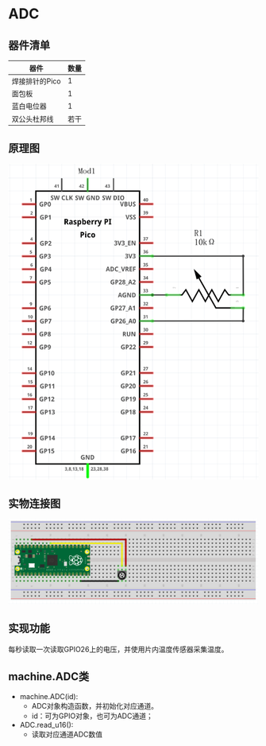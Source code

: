 # ADC
## 器件清单
器件 | 数量
---|---
焊接排针的Pico | 1
面包板  | 1
蓝白电位器 | 1
双公头杜邦线 | 若干
## 原理图
![原理图](./image/Schematic.png)
## 实物连接图
![实物连接图](./image/physical.png)
## 实现功能
每秒读取一次读取GPIO26上的电压，并使用片内温度传感器采集温度。
## machine.ADC类
* machine.ADC(id):
    * ADC对象构造函数，并初始化对应通道。
    * id：可为GPIO对象，也可为ADC通道；
* ADC.read_u16():
    * 读取对应通道ADC数值